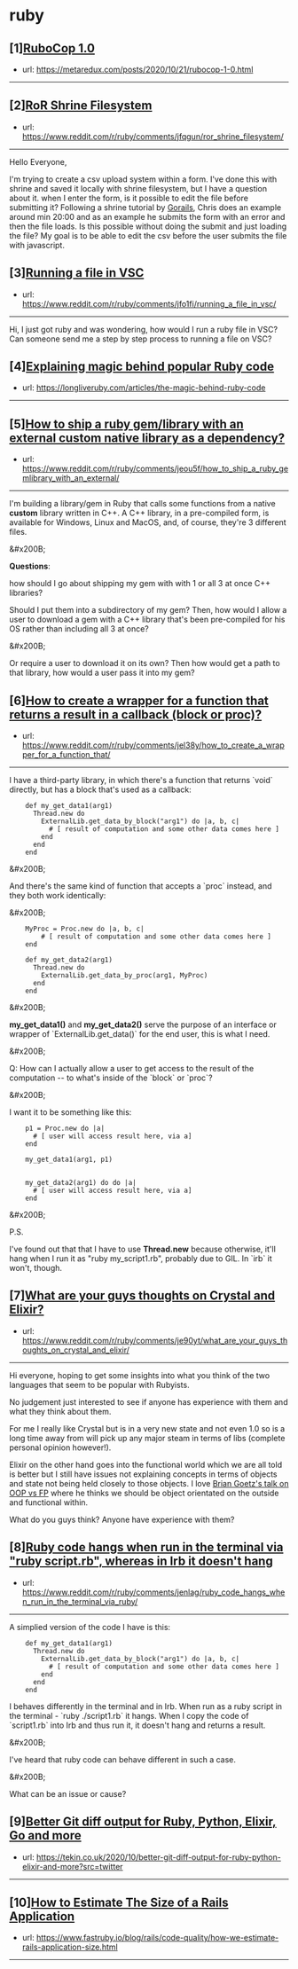 # ruby
## [1][RuboCop 1.0](https://www.reddit.com/r/ruby/comments/jfaxse/rubocop_10/)
- url: https://metaredux.com/posts/2020/10/21/rubocop-1-0.html
---

## [2][RoR Shrine Filesystem](https://www.reddit.com/r/ruby/comments/jfqgun/ror_shrine_filesystem/)
- url: https://www.reddit.com/r/ruby/comments/jfqgun/ror_shrine_filesystem/
---
Hello Everyone,

I'm trying to create a csv upload system within a form. I've done this with shrine and saved it locally with shrine filesystem, but I have a question about it. when I enter the form, is it possible to edit the file before submitting it? Following a shrine tutorial by [Gorails](https://gorails.com/episodes/file-uploading-with-shrine), Chris does an example around min 20:00 and as an example he submits the form with an error and then the file loads. Is this possible without doing the submit and just loading the file? My goal is to be able to edit the csv before the user submits the file with javascript.
## [3][Running a file in VSC](https://www.reddit.com/r/ruby/comments/jfo1fi/running_a_file_in_vsc/)
- url: https://www.reddit.com/r/ruby/comments/jfo1fi/running_a_file_in_vsc/
---
Hi, I just got ruby and was wondering, how would I run a ruby file in VSC? Can someone send me a step by step process to running a file on VSC?
## [4][Explaining magic behind popular Ruby code](https://www.reddit.com/r/ruby/comments/jekiry/explaining_magic_behind_popular_ruby_code/)
- url: https://longliveruby.com/articles/the-magic-behind-ruby-code
---

## [5][How to ship a ruby gem/library with an external custom native library as a dependency?](https://www.reddit.com/r/ruby/comments/jeou5f/how_to_ship_a_ruby_gemlibrary_with_an_external/)
- url: https://www.reddit.com/r/ruby/comments/jeou5f/how_to_ship_a_ruby_gemlibrary_with_an_external/
---
I'm building a library/gem in Ruby that calls some functions from a native **custom** library written in C++. A C++ library, in a pre-compiled form, is available for Windows, Linux and MacOS, and, of course, they're 3 different files.

&amp;#x200B;

**Questions**:

how should I go about shipping my gem with with 1 or all 3 at once C++ libraries? 

Should I put them into a subdirectory of my gem? Then, how would I allow a user to download a gem with a C++ library that's been pre-compiled for his OS rather than including all 3 at once?

&amp;#x200B;

Or require a user to download it on its own? Then how would get a path to that library, how would a user pass it into my gem?
## [6][How to create a wrapper for a function that returns a result in a callback (block or proc)?](https://www.reddit.com/r/ruby/comments/jel38y/how_to_create_a_wrapper_for_a_function_that/)
- url: https://www.reddit.com/r/ruby/comments/jel38y/how_to_create_a_wrapper_for_a_function_that/
---
I have a third-party library, in which there's a function that returns \`void\` directly, but has a block that's used as a callback:

        def my_get_data1(arg1)
          Thread.new do
            ExternalLib.get_data_by_block("arg1") do |a, b, c|
              # [ result of computation and some other data comes here ]
            end
          end
        end

&amp;#x200B;

And there's the same kind of function that accepts a \`proc\` instead, and they both work identically:

&amp;#x200B;

        MyProc = Proc.new do |a, b, c|
            # [ result of computation and some other data comes here ]
        end
    
        def my_get_data2(arg1)
          Thread.new do
            ExternalLib.get_data_by_proc(arg1, MyProc)
          end
        end

&amp;#x200B;

**my\_get\_data1()** and **my\_get\_data2()** serve the purpose of an interface or wrapper of \`ExternalLib.get\_data()\` for the end user, this is what I need.

&amp;#x200B;

Q: How can I actually allow a user to get access to the result of the computation -- to what's inside of the \`block\` or \`proc\`?

&amp;#x200B;

I want it to be something like this:

        p1 = Proc.new do |a|
          # [ user will access result here, via a]
        end
    
        my_get_data1(arg1, p1)
    
    
        my_get_data2(arg1) do do |a|
          # [ user will access result here, via a]
        end

&amp;#x200B;

P.S.

I've found out that that I have to use **Thread.new** because otherwise, it'll hang when I run it as "ruby my\_script1.rb", probably due to GIL. In \`irb\` it won't, though.
## [7][What are your guys thoughts on Crystal and Elixir?](https://www.reddit.com/r/ruby/comments/je90yt/what_are_your_guys_thoughts_on_crystal_and_elixir/)
- url: https://www.reddit.com/r/ruby/comments/je90yt/what_are_your_guys_thoughts_on_crystal_and_elixir/
---
Hi everyone, hoping to get some insights into what you think of the two languages that seem to be popular with Rubyists.

No judgement just interested to see if anyone has experience with them and what they think about them.

For me I really like Crystal but is in a very new state and not even 1.0 so is a long time away from will pick up any major steam in terms of libs (complete personal opinion however!). 

Elixir on the other hand goes into the functional world which we are all told is better but I still have issues not explaining concepts in terms of objects and state not being held closely to those objects. I love [Brian Goetz's talk on OOP vs FP](https://www.youtube.com/watch?v=HSk5fdKbd3o) where he thinks we should be object orientated on the outside and functional within.

What do you guys think? Anyone have experience with them?
## [8][Ruby code hangs when run in the terminal via "ruby script.rb", whereas in Irb it doesn't hang](https://www.reddit.com/r/ruby/comments/jenlag/ruby_code_hangs_when_run_in_the_terminal_via_ruby/)
- url: https://www.reddit.com/r/ruby/comments/jenlag/ruby_code_hangs_when_run_in_the_terminal_via_ruby/
---
A simplied version of the code I have is this:

        def my_get_data1(arg1)
          Thread.new do
            ExternalLib.get_data_by_block("arg1") do |a, b, c|
              # [ result of computation and some other data comes here ]
            end
          end
        end
    

I behaves differently in the terminal and in Irb. When run as a ruby script in the terminal - \`ruby ./script1.rb\` it hangs. When I copy the code of \`script1.rb\` into Irb and thus run it, it doesn't hang and returns a result.

&amp;#x200B;

I've heard that ruby code can behave different in such a case.

&amp;#x200B;

What can be an issue or cause?
## [9][Better Git diff output for Ruby, Python, Elixir, Go and more](https://www.reddit.com/r/ruby/comments/je09u7/better_git_diff_output_for_ruby_python_elixir_go/)
- url: https://tekin.co.uk/2020/10/better-git-diff-output-for-ruby-python-elixir-and-more?src=twitter
---

## [10][How to Estimate The Size of a Rails Application](https://www.reddit.com/r/ruby/comments/je718a/how_to_estimate_the_size_of_a_rails_application/)
- url: https://www.fastruby.io/blog/rails/code-quality/how-we-estimate-rails-application-size.html
---

